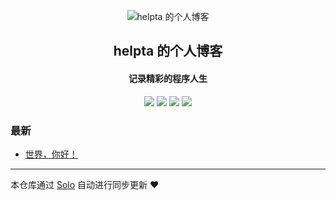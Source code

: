 <p align="center"><img alt="helpta 的个人博客" src="https://static.b3log.org/images/brand/solo-32.png"></p><h2 align="center">
helpta 的个人博客
</h2>

<h4 align="center">记录精彩的程序人生</h4>
<p align="center"><a title="helpta 的个人博客" target="_blank" href="https://github.com/helpta/solo-blog"><img src="https://img.shields.io/github/last-commit/helpta/solo-blog.svg?style=flat-square&color=FF9900"></a>
<a title="GitHub repo size in bytes" target="_blank" href="https://github.com/helpta/solo-blog"><img src="https://img.shields.io/github/repo-size/helpta/solo-blog.svg?style=flat-square"></a>
<a title="Solo Version" target="_blank" href="https://github.com/b3log/solo/releases"><img src="https://img.shields.io/badge/solo-3.6.4-f1e05a.svg?style=flat-square&color=blueviolet"></a>
<a title="Hits" target="_blank" href="https://github.com/b3log/hits"><img src="https://hits.b3log.org/helpta/solo-blog.svg"></a></p>

### 最新

* [世界，你好！](http://helpta.com/hello-solo)



---

本仓库通过 [Solo](https://github.com/b3log/solo) 自动进行同步更新 ❤️ 